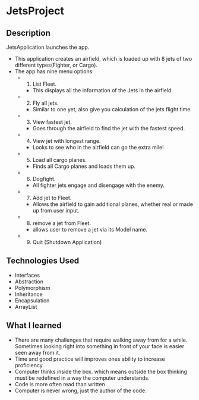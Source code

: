 # JetsProject

## Description
JetsApplication launches the app.
* This application creates an airfield, which is loaded up with 8 jets of two different types(Fighter, or  Cargo).
* The app has nine menu options:
  * 1. List Fleet.
    * This displays all the information of the Jets in the airfield.
  * 2. Fly all jets.
    * Similar to one yet, also give you calculation of the jets flight time.
  * 3. View fastest jet.
    * Goes through the airfield to find the jet with the fastest speed.
  * 4. View jet with longest range.
    * Looks to see who in the airfield can go the extra mile!
  * 5. Load all cargo planes.
    * Finds all Cargo planes and loads them up.
  * 6. Dogfight.
    * All fighter jets engage and disengage with the enemy.
  * 7. Add jet to Fleet.
    * Allows the airfield to gain additional planes, whether real or made up from user input.
  * 8. remove a jet from Fleet.
    * allows user to remove a jet via its Model name.
  * 9. Quit (Shutdown Application)

## Technologies Used
* Interfaces
* Abstraction
* Polymorphism
* Inheritance
* Encapsulation
* ArrayList

## What I learned
* There are many challenges that require walking away from for a while. Sometimes looking right into something in front of your face is easier seen away from it.
* Time and good practice will improves ones ability to increase proficiency.
* Computer thinks inside the box. which means outside the box thinking must be redefined in a way the computer understands.
* Code is more often read than written
* Computer is never wrong, just the author of the code.
